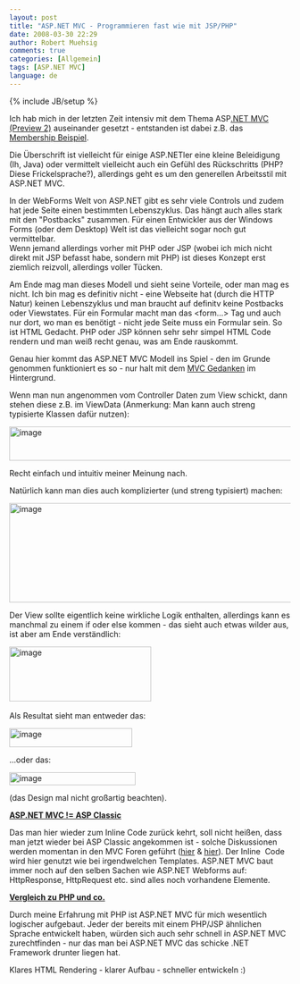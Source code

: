 ```yaml
---
layout: post
title: "ASP.NET MVC - Programmieren fast wie mit JSP/PHP"
date: 2008-03-30 22:29
author: Robert Muehsig
comments: true
categories: [Allgemein]
tags: [ASP.NET MVC]
language: de
---
```

{% include JB/setup %}
<p>Ich hab mich in der letzten Zeit intensiv mit dem Thema ASP<a href="http://asp.net/mvc/">.NET MVC (Preview 2)</a> auseinander gesetzt - entstanden ist dabei z.B. das <a href="{{BASE_PATH}}/2008/03/13/aspnet-mvc-preview-2-membership/">Membership Beispiel</a>.</p>  <p>Die &#220;berschrift ist vielleicht f&#252;r einige ASP.NETler eine kleine Beleidigung (Ih, Java) oder vermittelt vielleicht auch ein Gef&#252;hl des R&#252;ckschritts (PHP? Diese Frickelsprache?), allerdings geht es um den generellen Arbeitsstil mit ASP.NET MVC.</p>  <p>In der WebForms Welt von ASP.NET gibt es sehr viele Controls und zudem hat jede Seite einen bestimmten Lebenszyklus. Das h&#228;ngt auch alles stark mit den &quot;Postbacks&quot; zusammen. F&#252;r einen Entwickler aus der Windows Forms (oder dem Desktop) Welt ist das vielleicht sogar noch gut vermittelbar.    <br />Wenn jemand allerdings vorher mit PHP oder JSP (wobei ich mich nicht direkt mit JSP befasst habe, sondern mit PHP) ist dieses Konzept erst ziemlich reizvoll, allerdings voller T&#252;cken.</p>  <p>Am Ende mag man dieses Modell und sieht seine Vorteile, oder man mag es nicht. Ich bin mag es definitiv nicht - eine Webseite hat (durch die HTTP Natur) keinen Lebenszyklus und man braucht auf definitv keine Postbacks oder Viewstates. F&#252;r ein Formular macht man das &lt;form...&gt; Tag und auch nur dort, wo man es ben&#246;tigt - nicht jede Seite muss ein Formular sein. So ist HTML Gedacht. PHP oder JSP k&#246;nnen sehr sehr simpel HTML Code rendern und man wei&#223; recht genau, was am Ende rauskommt.</p>  <p>Genau hier kommt das ASP.NET MVC Modell ins Spiel - den im Grunde genommen funktioniert es so - nur halt mit dem <a href="http://de.wikipedia.org/wiki/Model_View_Controller">MVC Gedanken</a> im Hintergrund.</p>  <p>Wenn man nun angenommen vom Controller Daten zum View schickt, dann stehen diese z.B. im ViewData (Anmerkung: Man kann auch streng typisierte Klassen daf&#252;r nutzen):</p>  <p><a href="{{BASE_PATH}}/assets/wp-images-de/image341.png"><img style="border-right: 0px; border-top: 0px; border-left: 0px; border-bottom: 0px" height="61" alt="image" src="{{BASE_PATH}}/assets/wp-images-de/image-thumb320.png" width="509" border="0" /></a> </p>  <p>Recht einfach und intuitiv meiner Meinung nach.</p>  <p>Nat&#252;rlich kann man dies auch komplizierter (und streng typisiert) machen:</p>  <p><a href="{{BASE_PATH}}/assets/wp-images-de/image342.png"><img style="border-right: 0px; border-top: 0px; border-left: 0px; border-bottom: 0px" height="178" alt="image" src="{{BASE_PATH}}/assets/wp-images-de/image-thumb321.png" width="591" border="0" /></a></p>  <p>Der View sollte eigentlich keine wirkliche Logik enthalten, allerdings kann es manchmal zu einem if oder else kommen - das sieht auch etwas wilder aus, ist aber am Ende verst&#228;ndlich:</p>  <p><a href="{{BASE_PATH}}/assets/wp-images-de/image343.png"><img style="border-right: 0px; border-top: 0px; border-left: 0px; border-bottom: 0px" height="98" alt="image" src="{{BASE_PATH}}/assets/wp-images-de/image-thumb322.png" width="254" border="0" /></a>&#160; </p>  <p>Als Resultat sieht man entweder das:</p>  <p><a href="{{BASE_PATH}}/assets/wp-images-de/image344.png"><img style="border-right: 0px; border-top: 0px; border-left: 0px; border-bottom: 0px" height="34" alt="image" src="{{BASE_PATH}}/assets/wp-images-de/image-thumb323.png" width="220" border="0" /></a> </p>  <p>...oder das:</p>  <p><a href="{{BASE_PATH}}/assets/wp-images-de/image345.png"><img style="border-right: 0px; border-top: 0px; border-left: 0px; border-bottom: 0px" height="23" alt="image" src="{{BASE_PATH}}/assets/wp-images-de/image-thumb324.png" width="226" border="0" /></a> </p>  <p>(das Design mal nicht gro&#223;artig beachten).</p>  <p><strong><u>ASP.NET MVC != ASP Classic</u></strong></p>  <p>Das man hier wieder zum Inline Code zur&#252;ck kehrt, soll nicht hei&#223;en, dass man jetzt wieder bei ASP Classic angekommen ist - solche Diskussionen werden momentan in den MVC Foren gef&#252;hrt (<a href="http://forums.asp.net/t/1239961.aspx">hier</a> &amp; <a href="http://forums.asp.net/t/1234762.aspx">hier</a>). Der Inline&#160; Code wird hier genutzt wie bei irgendwelchen Templates. ASP.NET MVC baut immer noch auf den selben Sachen wie ASP.NET Webforms auf: HttpResponse, HttpRequest etc. sind alles noch vorhandene Elemente.</p>  <p><strong><u>Vergleich zu PHP und co.</u></strong></p>  <p>Durch meine Erfahrung mit PHP ist ASP.NET MVC f&#252;r mich wesentlich logischer aufgebaut. Jeder der bereits mit einem PHP/JSP &#228;hnlichen Sprache entwickelt haben, w&#252;rden sich auch sehr schnell in ASP.NET MVC zurechtfinden - nur das man bei ASP.NET MVC das schicke .NET Framework drunter liegen hat.</p>  <p>Klares HTML Rendering - klarer Aufbau - schneller entwickeln :)</p>
